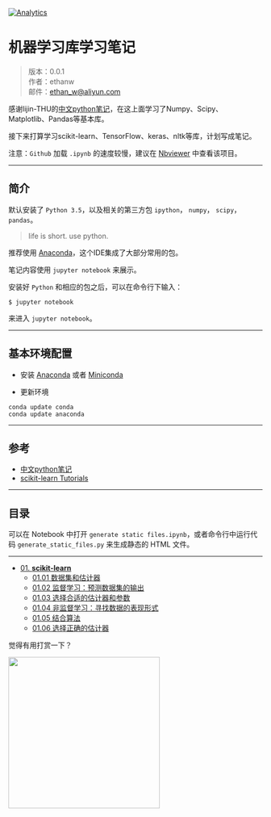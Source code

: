 
[![Analytics](https://ga-beacon.appspot.com/UA-80121379-2/notes-python)](https://github.com/lijin-thu/notes-python)

# 机器学习库学习笔记

> 版本：0.0.1<br>
> 作者：ethanw<br>
> 邮件：ethan_w@aliyun.com<br>

感谢lijin-THU的[中文python笔记](https://github.com/lijin-THU/notes-python/blob/master/README.md)，在这上面学习了Numpy、Scipy、Matplotlib、Pandas等基本库。

接下来打算学习scikit-learn、TensorFlow、keras、nltk等库，计划写成笔记。

注意：`Github` 加载 `.ipynb` 的速度较慢，建议在 [Nbviewer](http://nbviewer.jupyter.org/github/ethanww/machine-learning-tools/tree/master/index.ipynb) 中查看该项目。

---

## 简介

默认安装了 `Python 3.5`，以及相关的第三方包 `ipython`， `numpy`， `scipy`，`pandas`。

> life is short. use python.

推荐使用 [Anaconda](http://www.continuum.io/downloads)，这个IDE集成了大部分常用的包。

笔记内容使用 `jupyter notebook` 来展示。

安装好 `Python` 和相应的包之后，可以在命令行下输入：

```
$ jupyter notebook
```
来进入 `jupyter notebook`。

----

## 基本环境配置

- 安装 [Anaconda](http://www.continuum.io/downloads) 或者 [Miniconda](http://conda.pydata.org/miniconda.html)

- 更新环境
``` 
conda update conda
conda update anaconda
```

---

## 参考

- [中文python笔记](https://github.com/lijin-THU/notes-python/blob/master/README.md)
- [scikit-learn Tutorials](http://scikit-learn.org/stable/tutorial/)

----

## 目录

可以在 Notebook 中打开 `generate static files.ipynb`，或者命令行中运行代码 `generate_static_files.py` 来生成静态的 HTML 文件。

---

- [01. **scikit-learn**](01-scikit-learn)
	 - [01.01 数据集和估计器](01-scikit-learn/01.01-数据集和估计器.ipynb)
	 - [01.02 监督学习：预测数据集的输出](01-scikit-learn/01.02-监督学习：预测数据集的输出.ipynb)
	 - [01.03 选择合适的估计器和参数](01-scikit-learn/01.03-选择合适的估计器和参数.ipynb)
	 - [01.04 非监督学习：寻找数据的表现形式](01-scikit-learn/01.04-非监督学习：寻找数据的表现形式.ipynb)​
	 - [01.05 结合算法](01-scikit-learn/01.05-结合算法.ipynb)
	 - [01.06 选择正确的估计器](01-scikit-learn/01.06-选择正确的估计器.ipynb)

觉得有用打赏一下？

<img src="http://onkpm5zlx.bkt.clouddn.com/wechatpay6.jpg" width="300px" />